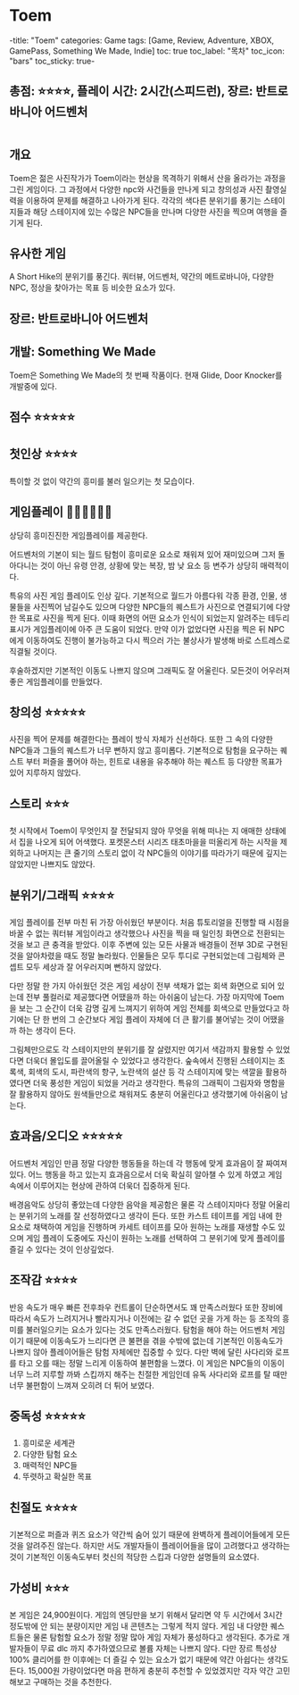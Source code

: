 # Toem

-title: "Toem"
categories: Game
tags: [Game, Review, Adventure, XBOX, GamePass, Something We Made, Indie]
toc: true
toc_label: "목차"
toc_icon: "bars"
toc_sticky: true-

## 총점: ⭐⭐⭐⭐, 플레이 시간: 2시간(스피드런), 장르: 반트로바니아 어드벤처

![]()

## 개요

Toem은 젊은 사진작가가 Toem이라는 현상을 목격하기 위해서 산을 올라가는 과정을 그린 게임이다. 그 과정에서 다양한 npc와 사건들을 만나게 되고 창의성과 사진 촬영실력을 이용하여 문제를 해결하고 나아가게 된다. 각각의 색다른 분위기를 풍기는 스테이지들과 해당 스테이지에 있는 수많은 NPC들을 만나며 다양한 사진을 찍으며 여행을 즐기게 된다.

## 유사한 게임

A Short Hike의 분위기를 풍긴다. 쿼터뷰, 어드벤처, 약간의 메트로바니아, 다양한 NPC, 정상을 찾아가는 목표 등 비슷한 요소가 있다.

## 장르: 반트로바니아 어드벤처

## 개발: Something We Made

Toem은 Something We Made의 첫 번째 작품이다. 현재 Glide, Door Knocker를 개발중에 있다.

## 점수 ⭐⭐⭐⭐⭐

## 첫인상 ⭐⭐⭐⭐

특이할 것 없이 약간의 흥미를 불러 일으키는 첫 모습이다.

## 게임플레이 💎💎💎💎💎💎

상당히 흥미진진한 게임플레이를 제공한다.

어드벤처의 기본이 되는 월드 탐험이 흥미로운 요소로 채워져 있어 재미있으며 그저 돌아다니는 것이 아닌 유령 안경, 상황에 맞는 복장, 밤 낮 요소 등 변주가 상당히 매력적이다.

특유의 사진 게임 플레이도 인상 깊다. 기본적으로 월드가 아름다워 각종 환경, 인물, 생물들을 사진찍어 남길수도 있으며 다양한 NPC들의 퀘스트가 사진으로 연결되기에 다양한 목표로 사진을 찍게 된다. 이때 화면의 어떤 요소가 인식이 되었는지 알려주는 테두리 표시가 게임플레이에 아주 큰 도움이 되었다. 만약 이가 없었다면 사진을 찍은 뒤 NPC에게 이동하여도 진행이 불가능하고 다시 찍으러 가는 불상사가 발생해 바로 스트레스로 직결될 것이다.

후술하겠지만 기본적인 이동도 나쁘지 않으며 그래픽도 잘 어울린다. 모든것이 어우러져 좋은 게임플레이를 만들었다.

## 창의성 ⭐⭐⭐⭐⭐

사진을 찍어 문제를 해결한다는 플레이 방식 자체가 신선하다. 또한 그 속의 다양한 NPC들과 그들의 퀘스트가 너무 뻔하지 않고 흥미롭다. 기본적으로 탐험을 요구하는 퀘스트 부터 퍼즐을 풀어야 하는, 힌트로 내용을 유추해야 하는 퀘스트 등 다양한 목표가 있어 지루하지 않았다.

## 스토리 ⭐⭐⭐

첫 시작에서 Toem이 무엇인지 잘 전달되지 않아 무엇을 위해 떠나는 지 애매한 상태에서 집을 나오게 되어 어색했다. 포켓몬스터 시리즈 태초마을을 떠올리게 하는 시작을 제외하고 나머지는 큰 줄기의 스토리 없이 각 NPC들의 이야기를 따라가기 때문에 깊지는 않았지만 나쁘지도 않았다.

## 분위기/그래픽 ⭐⭐⭐⭐

게임 플레이를 전부 마친 뒤 가장 아쉬웠던 부분이다. 처음 튜토리얼을 진행할 때 시점을 바꿀 수 없는 쿼터뷰 게임이라고 생각했으나 사진을 찍을 때 일인칭 화면으로 전환되는 것을 보고 큰 충격을 받았다. 이후 주변에 있는 모든 사물과 배경들이 전부 3D로 구현된 것을 알아차렸을 때도 정말 놀라웠다. 인물들은 모두 투디로 구현되었는데 그림체와 콘셉트 모두 세상과 잘 어우러지며 뻔하지 않았다.

다만 정말 한 가지 아쉬웠던 것은 게임 세상이 전부 색채가 없는 회색 화면으로 되어 있는데 전부 풀컬러로 제공했다면 어땠을까 하는 아쉬움이 남는다. 가장 마지막에 Toem을 보는 그 순간이 더욱 감명 깊게 느껴지기 위하여 게임 전체를 회색으로 만들었다고 하기에는 단 한 번의 그 순간보다 게임 플레이 자체에 더 큰 활기를 불어넣는 것이 어땠을까 하는 생각이 든다.

그림체만으로도 각 스테이지만의 분위기를 잘 살렸지만 여기서 색감까지 활용할 수 있었다면 더욱더 몰입도를 끌어올릴 수 있었다고 생각한다. 숲속에서 진행된 스테이지는 초록색, 회색의 도시, 파란색의 항구, 노란색의 설산 등 각 스테이지에 맞는 색깔을 활용하였다면 더욱 풍성한 게임이 되었을 거라고 생각한다. 특유의 그래픽이 그림자와 명함을 잘 활용하지 않아도 원색들만으로 채워져도 충분히 어울린다고 생각했기에 아쉬움이 남는다.

## 효과음/오디오 ⭐⭐⭐⭐⭐

어드벤처 게임인 만큼 정말 다양한 행동들을 하는데 각 행동에 맞게 효과음이 잘 짜여져 있다. 어느 행동을 하고 있는지 효과음으로서 더욱 확실히 알아챌 수 있게 하였고 게임 속에서 이루어지는 현상에 관하여 더욱더 집중하게 된다.

배경음악도 상당히 좋았는데 다양한 음악을 제공함은 물론 각 스테이지마다 정말 어울리는 분위기의 노래를 잘 선정하였다고 생각이 든다. 또한 카스트 테이프를 게임 내에 한 요소로 채택하여 게임을 진행하며 카세트 테이프를 모아 원하는 노래를 재생할 수도 있으며 게임 플레이 도중에도 자신이 원하는 노래를 선택하여 그 분위기에 맞게 플레이를 즐길 수 있다는 것이 인상깊었다.

## 조작감 ⭐⭐⭐⭐

반응 속도가 매우 빠른 전후좌우 컨트롤이 단순하면서도 꽤 만족스러웠다 또한 장비에 따라서 속도가 느려지거나 빨라지거나 이전에는 갈 수 없던 곳을 가게 하는 등 조작의 흥미를 불러일으키는 요소가 있다는 것도 만족스러웠다. 탐험을 해야 하는 어드벤처 게임이기 때문에 이동속도가 느리다면 큰 불편을 겪을 수밖에 없는데 기본적인 이동속도가 나쁘지 않아 플레이어들은 탐험 자체에만 집중할 수 있다. 다만 벽에 달린 사다리와 로프를 타고 오를 때는 정말 느리게 이동하여 불편함을 느꼈다. 이 게임은 NPC들의 이동이 너무 느려 지루할 까봐 스킵까지 해주는 친절한 게임인데 유독 사다리와 로프를 탈 때만 너무 불편함이 느껴져 오히려 더 튀어 보였다.

## 중독성 ⭐⭐⭐⭐⭐

1. 흥미로운 세계관
2. 다양한 탐험 요소
3. 매력적인 NPC들
4. 뚜렷하고 확실한 목표

## 친절도 ⭐⭐⭐⭐

기본적으로 퍼즐과 퀴즈 요소가 약간씩 숨어 있기 때문에 완벽하게 플레이어들에게 모든 것을 알려주진 않는다. 하지만 서도 개발자들이 플레이어들을 많이 고려했다고 생각하는 것이 기본적인 이동속도부터 컷신의 적당한 스킵과 다양한 설명들의 요소였다.

## 가성비 ⭐⭐⭐

본 게임은 24,900원이다. 게임의 엔딩만을 보기 위해서 달리면 약 두 시간에서 3시간 정도밖에 안 되는 분량이지만 게임 내 콘텐츠는 그렇게 적지 않다. 게임 내 다양한 퀘스트들은 물론 탐험할 요소가 정말 정말 많아 게임 자체가 풍성하다고 생각된다. 추가로 개발자들이 무료 dlc 까지 추가하였으므로 볼륨 자체는 나쁘지 않다. 다만 장르 특성상 100% 클리어를 한 이후에는 더 즐길 수 있는 요소가 없기 때문에 약간 아쉽다는 생각도 든다. 15,000원 가량이었다면 마음 편하게 충분히 추천할 수 있었겠지만 각자 약간 고민해보고 구매하는 것을 추천한다.